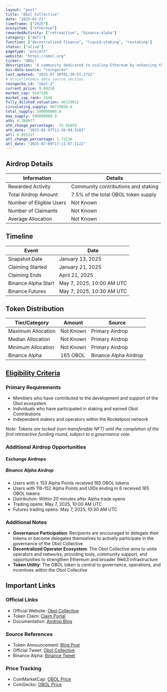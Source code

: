```yaml
---
layout: "post"
title: "Obol Collective"
date: "2025-01-21"
timeframe: ["2025"]
ecosystem: ["ethereum"]
rewardedActivity: ["retroactive", "binance-alpha"]
category: ["defi"]
function: ["decentralized-finance", "liquid-staking", "restaking"]
status: ["alive"]
pagetype: "project"
website: "https://obol.org"
ticker: "OBOL"
description: "A community dedicated to scaling Ethereum by enhancing the security, resiliency, and decentralization of the consensus layer through the development and deployment of distributed validators."
mis-data-source: "coingecko"
last_updated: "2025-07-10T01:39:57.272Z"
# miscellaneous data source section
coingecko_id: "obol-2"
current_price: 0.09259
market_cap: 9147186
market_cap_rank: 1646
fully_diluted_valuation: 46329012
circulating_supply: 98719850.0
total_supply: 500000000.0
max_supply: 500000000.0
ath: 0.380077
ath_change_percentage: -75.56059
ath_date: "2025-05-07T11:26:04.518Z"
atl: 0.091317
atl_change_percentage: 1.72136
atl_date: "2025-07-09T17:11:07.112Z"
---
```


## Airdrop Details

| Information              | Details                             |
| ------------------------ | ----------------------------------- |
| Rewarded Activity        | Community contributions and staking |
| Total Airdrop Amount     | 7.5% of the total OBOL token supply |
| Number of Eligible Users | Not Known                           |
| Number of Claimants      | Not Known                           |
| Average Allocation       | Not Known                           |

## Timeline

| Event               | Date                        |
| ------------------- | --------------------------- |
| Snapshot Date       | January 13, 2025            |
| Claiming Started    | January 21, 2025            |
| Claiming Ends       | April 21, 2025              |
| Binance Alpha Start | May 7, 2025, 10:00 AM UTC   |
| Binance Futures     | May 7, 2025, 10:30 AM UTC   |

## Token Distribution

| Tier/Category      | Amount    | Source                    |
| ------------------ | --------- | ------------------------- |
| Maximum Allocation | Not Known | Primary Airdrop           |
| Median Allocation  | Not Known | Primary Airdrop           |
| Minimum Allocation | Not Known | Primary Airdrop           |
| Binance Alpha      | 165 OBOL  | Binance Alpha Airdrop     |

## [Eligibility Criteria](https://blog.obol.org/airdrop/)

### Primary Requirements

- Members who have contributed to the development and support of the Obol ecosystem
- Individuals who have participated in staking and earned Obol Contributions
- Independent stakers and operators within the Rocketpool network

_Note: Tokens are locked (non-transferable NFT) until the completion of the first retroactive funding round, subject to a governance vote._

### Additional Airdrop Opportunities

#### Exchange Airdrops

##### Binance Alpha Airdrop
- Users with ≥ 153 Alpha Points received 165 OBOL tokens
- Users with 116-152 Alpha Points and UIDs ending in 6 received 165 OBOL tokens
- Distribution: Within 20 minutes after Alpha trade opens
- Trading opens: May 7, 2025, 10:00 AM UTC
- Futures trading opens: May 7, 2025, 10:30 AM UTC

### Additional Notes

- **Governance Participation**: Recipients are encouraged to delegate their tokens or become delegates themselves to actively participate in the governance of the Obol Collective
- **Decentralized Operator Ecosystem**: The Obol Collective aims to unite operators and networks, providing tools, community support, and opportunities to strengthen Ethereum and broader Web3 infrastructure
- **Token Utility**: The OBOL token is central to governance, operations, and incentives within the Obol Collective

## Important Links

### Official Links

- Official Website: [Obol Collective](https://obol.org)
- Token Claim: [Claim Portal](https://claim.obol.org)
- Documentation: [Airdrop Blog](https://blog.obol.org/airdrop/)

### Source References

- Token Announcement: [Blog Post](https://blog.obol.org/airdrop/)
- Official Tweet: [Obol Collective](https://x.com/Obol_Collective/status/1920070181902225409)
- Binance Alpha: [Binance Tweet](https://x.com/binance/status/1920047370839986444)

### Price Tracking

- CoinMarketCap: [OBOL Price](https://coinmarketcap.com/currencies/obol)
- CoinGecko: [OBOL Price](https://www.coingecko.com/en/coins/obol)